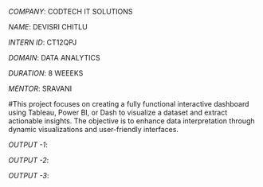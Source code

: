 *COMPANY*: CODTECH IT SOLUTIONS

*NAME*: DEVISRI CHITLU 

*INTERN ID*: CT12QPJ

*DOMAIN*: DATA ANALYTICS

*DURATION*: 8 WEEEKS

*MENTOR*: SRAVANI

#This project focuses on creating a fully functional interactive dashboard using Tableau, Power BI, or Dash to visualize a dataset and extract actionable insights. The objective is to enhance data interpretation through dynamic visualizations and user-friendly interfaces.

*OUTPUT -1*: 

*OUTPUT -2*: 

*OUTPUT -3*: 

